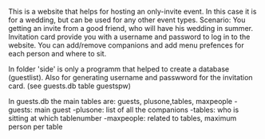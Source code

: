This is a website that helps for hosting an only-invite event. In this case it is for a wedding, but can be used for any other event types.
Scenario: You getting an invite from a good friend, who will have his wedding in summer. Invitation card provide you with a username and password to log in to the website.
You can add/remove companions and add menu prefences for each person and where to sit.

In folder 'side' is only a programm that helped to create a database (guestlist). Also for generating username and passwword for the invitation card. (see guests.db table guestspw)

In guests.db the main tables are: guests, plusone,tables, maxpeople
-guests: main guest
-plusone: list of all the companions
-tables: who is sitting at which tablenumber
-maxpeople: related to tables, maximum person per table